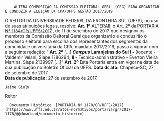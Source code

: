         ALTERA COMPOSIÇÃO DA COMISSÃO ELEITORAL GERAL (CEG) PARA ORGANIZAR E CONDUZIR A ELEIÇÃO DA CPA/UFFS GESTÃO 2017/2019  

 O REITOR DA UNIVERSIDADE FEDERAL DA FRONTEIRA SUL (UFFS), no uso de suas atribuições legais, resolve:   **Art. 1º** ALTERAR, o Art. 2º da [PORTARIA Nº 1134/GR/UFFS/2017](https://www.uffs.edu.br/atos-normativos/portaria/gr/2017-1134)  , de 11 de setembro de 2017, que designou os membros da Comissão Eleitoral Geral que organizarão e conduzirão o processo eleitoral para escolha dos representantes dos segmentos da comunidade universitária da CPA, mandato 2017/2019, passa a vigorar com a seguinte redação: “ **Art. 2º**  [...]  ***Campus***  **Laranjeiras do Sul**  **I -** Docente - Valdemir Velani, Siape 1886294; **II -** Técnico-administrativo - Everton Vieira Martins, Siape 2139997. [...]”   **Art. 2º** Esta Portaria entra em vigor na data de sua publicação no Boletim Oficial da UFFS.      **Data do ato:** Chapecó-SC, 27 de setembro de 2017.   
 **Data de publicação:**  27 de setembro de 2017. 

    Jaime Giolo   
 Reitor 

      Documento Histórico  [PORTARIA Nº 1178/GR/UFFS/2017](https://www.uffs.edu.br/atos-normativos/portaria/gr/2017-1178/@@download/documento_historico)     
      